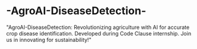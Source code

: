 # -AgroAI-DiseaseDetection-
"AgroAI-DiseaseDetection: Revolutionizing agriculture with AI for accurate crop disease identification. Developed during Code Clause internship. Join us in innovating for sustainability!"
